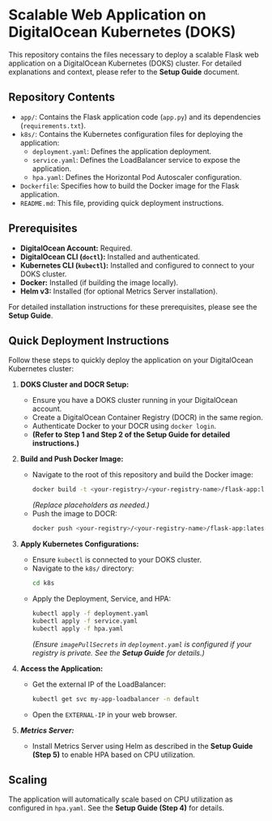 # Scalable Web Application on DigitalOcean Kubernetes (DOKS)

This repository contains the files necessary to deploy a scalable Flask web application on a DigitalOcean Kubernetes (DOKS) cluster. For detailed explanations and context, please refer to the **Setup Guide** document.

## Repository Contents

* `app/`: Contains the Flask application code (`app.py`) and its dependencies (`requirements.txt`).
* `k8s/`: Contains the Kubernetes configuration files for deploying the application:
    * `deployment.yaml`: Defines the application deployment.
    * `service.yaml`: Defines the LoadBalancer service to expose the application.
    * `hpa.yaml`: Defines the Horizontal Pod Autoscaler configuration.
* `Dockerfile`: Specifies how to build the Docker image for the Flask application.
* `README.md`: This file, providing quick deployment instructions.

## Prerequisites

* **DigitalOcean Account:** Required.
* **DigitalOcean CLI (`doctl`):** Installed and authenticated.
* **Kubernetes CLI (`kubectl`):** Installed and configured to connect to your DOKS cluster.
* **Docker:** Installed (if building the image locally).
* **Helm v3:** Installed (for optional Metrics Server installation).

For detailed installation instructions for these prerequisites, please see the **Setup Guide**.

## Quick Deployment Instructions

Follow these steps to quickly deploy the application on your DigitalOcean Kubernetes cluster:

1.  **DOKS Cluster and DOCR Setup:**
    * Ensure you have a DOKS cluster running in your DigitalOcean account.
    * Create a DigitalOcean Container Registry (DOCR) in the same region.
    * Authenticate Docker to your DOCR using `docker login`.
    * **(Refer to Step 1 and Step 2 of the Setup Guide for detailed instructions.)**

2.  **Build and Push Docker Image:**
    * Navigate to the root of this repository and build the Docker image:
        ```bash
        docker build -t <your-registry>/<your-registry-name>/flask-app:latest .
        ```
        *(Replace placeholders as needed.)*
    * Push the image to DOCR:
        ```bash
        docker push <your-registry>/<your-registry-name>/flask-app:latest
        ```

3.  **Apply Kubernetes Configurations:**
    * Ensure `kubectl` is connected to your DOKS cluster.
    * Navigate to the `k8s/` directory:
        ```bash
        cd k8s
        ```
    * Apply the Deployment, Service, and HPA:
        ```bash
        kubectl apply -f deployment.yaml
        kubectl apply -f service.yaml
        kubectl apply -f hpa.yaml
        ```
        *(Ensure `imagePullSecrets` in `deployment.yaml` is configured if your registry is private. See the **Setup Guide** for details.)*

4.  **Access the Application:**
    * Get the external IP of the LoadBalancer:
        ```bash
        kubectl get svc my-app-loadbalancer -n default
        ```
    * Open the `EXTERNAL-IP` in your web browser.

5.  ***Metrics Server:***
    * Install Metrics Server using Helm as described in the **Setup Guide (Step 5)** to enable HPA based on CPU utilization.

## Scaling

The application will automatically scale based on CPU utilization as configured in `hpa.yaml`. See the **Setup Guide (Step 4)** for details.
